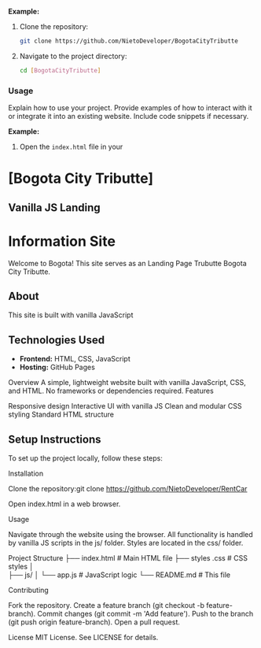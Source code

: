 

**Example:**

1. Clone the repository:

    ```bash
    git clone https://github.com/NietoDeveloper/BogotaCityTributte
    ```

2. Navigate to the project directory:

    ```bash
    cd [BogotaCityTributte]
    ```

### Usage

Explain how to use your project. Provide examples of how to interact with it or integrate it into an existing website. Include code snippets if necessary.

**Example:**

1. Open the `index.html` file in your




# [Bogota City Tributte]

## Vanilla JS Landing

# Information Site

Welcome to Bogota! This site serves as an Landing Page Trubutte Bogota City Tributte.

## About

This site is built with vanilla JavaScript

## Technologies Used

- **Frontend:** HTML, CSS, JavaScript
- **Hosting:** GitHub Pages

Overview
A simple, lightweight website built with vanilla JavaScript, CSS, and HTML. No frameworks or dependencies required.
Features

Responsive design
Interactive UI with vanilla JS
Clean and modular CSS styling
Standard HTML structure

## Setup Instructions

To set up the project locally, follow these steps:

Installation

Clone the repository:git clone <https://github.com/NietoDeveloper/RentCar>


Open index.html in a web browser.

Usage

Navigate through the website using the browser.
All functionality is handled by vanilla JS scripts in the js/ folder.
Styles are located in the css/ folder.

Project Structure
├── index.html        # Main HTML file
├── styles .css       # CSS styles
│  
├── js/
│   └── app.js       # JavaScript logic
└── README.md         # This file

Contributing

Fork the repository.
Create a feature branch (git checkout -b feature-branch).
Commit changes (git commit -m 'Add feature').
Push to the branch (git push origin feature-branch).
Open a pull request.

License
MIT License. See LICENSE for details.

